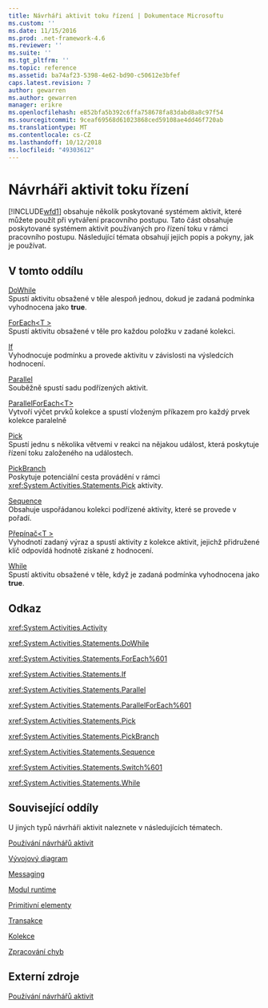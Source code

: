 ```yaml
---
title: Návrháři aktivit toku řízení | Dokumentace Microsoftu
ms.custom: ''
ms.date: 11/15/2016
ms.prod: .net-framework-4.6
ms.reviewer: ''
ms.suite: ''
ms.tgt_pltfrm: ''
ms.topic: reference
ms.assetid: ba74af23-5398-4e62-bd90-c50612e3bfef
caps.latest.revision: 7
author: gewarren
ms.author: gewarren
manager: erikre
ms.openlocfilehash: e852bfa5b392c6ffa758678fa83dabd8a8c97f54
ms.sourcegitcommit: 9ceaf69568d61023868ced59108ae4dd46f720ab
ms.translationtype: MT
ms.contentlocale: cs-CZ
ms.lasthandoff: 10/12/2018
ms.locfileid: "49303612"
---
```

# <a name="control-flow-activity-designers"></a>Návrháři aktivit toku řízení
[!INCLUDE[wfd1](../includes/wfd1-md.md)] obsahuje několik poskytované systémem aktivit, které můžete použít při vytváření pracovního postupu. Tato část obsahuje poskytované systémem aktivit používaných pro řízení toku v rámci pracovního postupu. Následující témata obsahují jejich popis a pokyny, jak je používat.  
  
## <a name="in-this-section"></a>V tomto oddílu  
 [DoWhile](../workflow-designer/dowhile-activity-designer.md)  
 Spustí aktivitu obsažené v těle alespoň jednou, dokud je zadaná podmínka vyhodnocena jako **true**.  
  
 [ForEach\<T >](http://msdn.microsoft.com/en-us/a680cddd-2760-497a-b27b-c023fcbc6f33)  
 Spustí aktivitu obsažené v těle pro každou položku v zadané kolekci.  
  
 [If](../workflow-designer/if-activity-designer.md)  
 Vyhodnocuje podmínku a provede aktivitu v závislosti na výsledcích hodnocení.  
  
 [Parallel](../workflow-designer/parallel-activity-designer.md)  
 Souběžně spustí sadu podřízených aktivit.  
  
 [ParallelForEach\<T>](../workflow-designer/parallelforeach-t-activity-designer.md)  
 Vytvoří výčet prvků kolekce a spustí vloženým příkazem pro každý prvek kolekce paralelně  
  
 [Pick](../workflow-designer/pick-activity-designer.md)  
 Spustí jednu s několika větvemi v reakci na nějakou událost, která poskytuje řízení toku založeného na událostech.  
  
 [PickBranch](../workflow-designer/pickbranch-activity-designer.md)  
 Poskytuje potenciální cesta provádění v rámci <xref:System.Activities.Statements.Pick> aktivity.  
  
 [Sequence](../workflow-designer/sequence-activity-designer.md)  
 Obsahuje uspořádanou kolekci podřízené aktivity, které se provede v pořadí.  
  
 [Přepínač\<T >](http://msdn.microsoft.com/en-us/ce1aa634-c4db-4475-a1c8-a88478a57212)  
 Vyhodnotí zadaný výraz a spustí aktivity z kolekce aktivit, jejichž přidružené klíč odpovídá hodnotě získané z hodnocení.  
  
 [While](../workflow-designer/while-activity-designer.md)  
 Spustí aktivitu obsažené v těle, když je zadaná podmínka vyhodnocena jako **true**.  
  
## <a name="reference"></a>Odkaz  
 <xref:System.Activities.Activity>  
  
 <xref:System.Activities.Statements.DoWhile>  
  
 <xref:System.Activities.Statements.ForEach%601>  
  
 <xref:System.Activities.Statements.If>  
  
 <xref:System.Activities.Statements.Parallel>  
  
 <xref:System.Activities.Statements.ParallelForEach%601>  
  
 <xref:System.Activities.Statements.Pick>  
  
 <xref:System.Activities.Statements.PickBranch>  
  
 <xref:System.Activities.Statements.Sequence>  
  
 <xref:System.Activities.Statements.Switch%601>  
  
 <xref:System.Activities.Statements.While>  
  
## <a name="related-sections"></a>Související oddíly  
 U jiných typů návrháři aktivit naleznete v následujících tématech.  
  
 [Používání návrhářů aktivit](../workflow-designer/using-the-activity-designers.md)  
  
 [Vývojový diagram](../workflow-designer/flowchart-activity-designers.md)  
  
 [Messaging](../workflow-designer/messaging-activity-designers.md)  
  
 [Modul runtime](../workflow-designer/runtime-activity-designers.md)  
  
 [Primitivní elementy](../workflow-designer/primitives-activity-designers.md)  
  
 [Transakce](../workflow-designer/transaction-activity-designers.md)  
  
 [Kolekce](../workflow-designer/collection-activity-designers.md)  
  
 [Zpracování chyb](../workflow-designer/error-handling-activity-designers.md)  
  
## <a name="external-resources"></a>Externí zdroje  
 [Používání návrhářů aktivit](../workflow-designer/using-the-activity-designers.md)